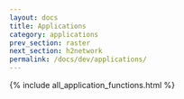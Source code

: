 ```yaml
---
layout: docs
title: Applications
category: applications
prev_section: raster
next_section: h2network
permalink: /docs/dev/applications/
---
```


{% include all_application_functions.html %}
